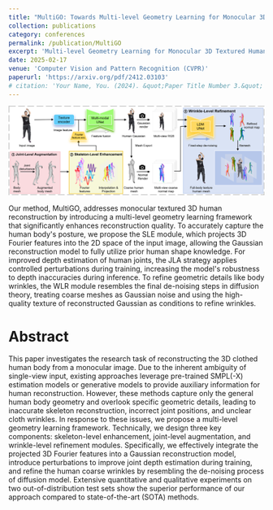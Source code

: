 ```yaml
---
title: "MultiGO: Towards Multi-level Geometry Learning for Monocular 3D Textured Human Reconstruction"
collection: publications
category: conferences
permalink: /publication/MultiGO
excerpt: 'Multi-level Geometry Learning for Monocular 3D Textured Human Reconstruction'
date: 2025-02-17
venue: 'Computer Vision and Pattern Recognition (CVPR)'
paperurl: 'https://arxiv.org/pdf/2412.03103'
# citation: 'Your Name, You. (2024). &quot;Paper Title Number 3.&quot; <i>GitHub Journal of Bugs</i>. 1(3).'
---
```

![overview](../images/paper_overview/Overview_1115.png)

Our method, MultiGO, addresses monocular textured 3D human reconstruction by introducing a multi-level geometry learning framework that significantly enhances reconstruction quality. To accurately capture the human body's posture, we propose the SLE module, which projects 3D Fourier features into the 2D space of the input image, allowing the Gaussian reconstruction model to fully utilize prior human shape knowledge. For improved depth estimation of human joints, the JLA strategy applies controlled perturbations during training, increasing the model's robustness to depth inaccuracies during inference. To refine geometric details like body wrinkles, the WLR module resembles the final de-noising steps in diffusion theory, treating coarse meshes as Gaussian noise and using the high-quality texture of reconstructed Gaussian as conditions to refine wrinkles.


# Abstract
This paper investigates the research task of reconstructing the 3D clothed human body from a monocular image. Due to the inherent ambiguity of single-view input, existing approaches leverage pre-trained SMPL(-X) estimation models or generative models to provide auxiliary information for human reconstruction. However, these methods capture only the general human body geometry and overlook specific geometric details, leading to inaccurate skeleton reconstruction, incorrect joint positions, and unclear cloth wrinkles. In response to these issues, we propose a multi-level geometry learning framework. Technically, we design three key components: skeleton-level enhancement, joint-level augmentation, and wrinkle-level refinement modules. Specifically, we effectively integrate the projected 3D Fourier features into a Gaussian reconstruction model, introduce perturbations to improve joint depth estimation during training, and refine the human coarse wrinkles by resembling the de-noising process of diffusion model. Extensive quantitative and qualitative experiments on two out-of-distribution test sets show the superior performance of our approach compared to state-of-the-art (SOTA) methods. 